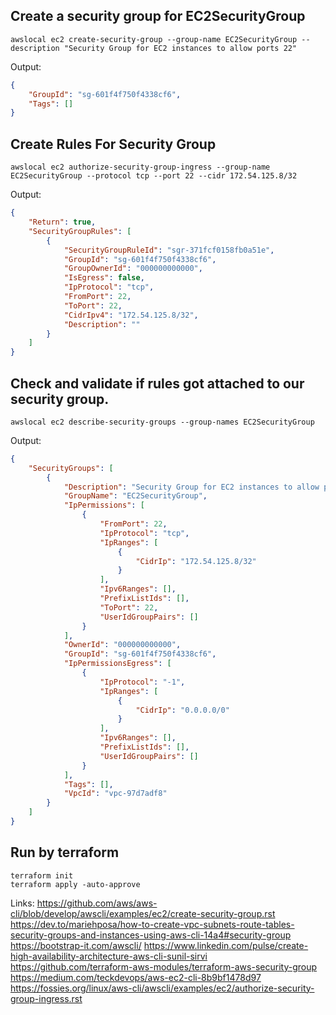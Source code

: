 ## Create a security group for EC2SecurityGroup
```
awslocal ec2 create-security-group --group-name EC2SecurityGroup --description "Security Group for EC2 instances to allow ports 22"
```
Output:
```json
{
    "GroupId": "sg-601f4f750f4338cf6",
    "Tags": []
}
```

## Create Rules For Security Group
```
awslocal ec2 authorize-security-group-ingress --group-name EC2SecurityGroup --protocol tcp --port 22 --cidr 172.54.125.8/32
```
Output:
```json
{
    "Return": true,
    "SecurityGroupRules": [
        {
            "SecurityGroupRuleId": "sgr-371fcf0158fb0a51e",
            "GroupId": "sg-601f4f750f4338cf6",
            "GroupOwnerId": "000000000000",
            "IsEgress": false,
            "IpProtocol": "tcp",
            "FromPort": 22,
            "ToPort": 22,
            "CidrIpv4": "172.54.125.8/32",
            "Description": ""
        }
    ]
}
```

## Check and validate if rules got attached to our security group.
```
awslocal ec2 describe-security-groups --group-names EC2SecurityGroup
```
Output:
```json
{
    "SecurityGroups": [
        {
            "Description": "Security Group for EC2 instances to allow ports 22",
            "GroupName": "EC2SecurityGroup",
            "IpPermissions": [
                {
                    "FromPort": 22,
                    "IpProtocol": "tcp",
                    "IpRanges": [
                        {
                            "CidrIp": "172.54.125.8/32"
                        }
                    ],
                    "Ipv6Ranges": [],
                    "PrefixListIds": [],
                    "ToPort": 22,
                    "UserIdGroupPairs": []
                }
            ],
            "OwnerId": "000000000000",
            "GroupId": "sg-601f4f750f4338cf6",
            "IpPermissionsEgress": [
                {
                    "IpProtocol": "-1",
                    "IpRanges": [
                        {
                            "CidrIp": "0.0.0.0/0"
                        }
                    ],
                    "Ipv6Ranges": [],
                    "PrefixListIds": [],
                    "UserIdGroupPairs": []
                }
            ],
            "Tags": [],
            "VpcId": "vpc-97d7adf8"
        }
    ]
}
```

## Run by terraform
```
terraform init
terraform apply -auto-approve
```


Links:
https://github.com/aws/aws-cli/blob/develop/awscli/examples/ec2/create-security-group.rst
https://dev.to/mariehposa/how-to-create-vpc-subnets-route-tables-security-groups-and-instances-using-aws-cli-14a4#security-group
https://bootstrap-it.com/awscli/
https://www.linkedin.com/pulse/create-high-availability-architecture-aws-cli-sunil-sirvi
https://github.com/terraform-aws-modules/terraform-aws-security-group
https://medium.com/teckdevops/aws-ec2-cli-8b9bf1478d97
https://fossies.org/linux/aws-cli/awscli/examples/ec2/authorize-security-group-ingress.rst